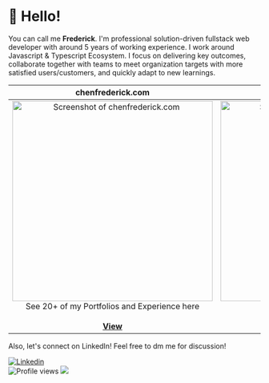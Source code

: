 # 👋 Hello!

You can call me **Frederick**. I'm professional solution-driven fullstack web developer with around 5 years of working experience. I work around Javascript & Typescript Ecosystem. I focus on delivering key outcomes, collaborate together with teams to meet organization targets with more satisfied users/customers, and quickly adapt to new learnings.

| chenfrederick.com | &nbsp;&nbsp;&nbsp;&nbsp;&nbsp;&nbsp;&nbsp;&nbsp;&nbsp;&nbsp;Frederick's Resume&nbsp;&nbsp;&nbsp;&nbsp;&nbsp;&nbsp;&nbsp;&nbsp;&nbsp;&nbsp;
|:-:|:-:|
|<a href="https://chenfrederick.com"><img src="https://github.com/Frederick-88/frederick-88/assets/62235989/a8a1bd80-dd27-4d87-bbef-f23e7a4a8a98" alt="Screenshot of chenfrederick.com" width="400"></a><br />See 20+ of my Portfolios and Experience here<br /><br /><a href="https://chenfrederick.com">**View**</a> | <a href="https://bit.ly/frederick-resume-02"><img src="https://github.com/user-attachments/assets/533edb76-5c30-47aa-8b64-957e21dfdc0c" alt="Screenshot of Frederick's Resume" width="400"></a><br />View My Resume<br /><br /><a href="https://bit.ly/frederick-resume-02">**View**</a> |


Also, let's connect on LinkedIn! Feel free to dm me for discussion!

[![Linkedin](https://img.shields.io/badge/LinkedIn-0077B5?style=for-the-badge&logo=linkedin&logoColor=white)](https://www.linkedin.com/in/frederick-chen/)
<br/>
![Profile views](https://komarev.com/ghpvc/?username=frederick-88&color=gray)
![](https://hit.yhype.me/github/profile?user_id=55318172)


<!-- ## Statistics -->

<!-- <div> -->
<!--   <a href="https://github.com/frederick-88?tab=repositories&q=&type=&language=&sort=stargazers"><img height="154" src="https://github-readme-stats.vercel.app/api?username=frederick-88&show_icons=true&theme=react&rank_icon=percentile&include_all_commits=true&count_private=true&show=prs_merged_percentage&hide=contribs,issues" /></a> -->
<!--   <img height="154" src="https://github-readme-stats.vercel.app/api/top-langs/?username=frederick-88&layout=compact&theme=react&hide=php&langs_count=6" /> -->
<!--   <a href="https://wakatime.com/@frederick88"><img height="150" src="https://github-readme-stats.vercel.app/api/wakatime?username=frederick88&layout=compact&theme=react&langs_count=6" /></a> -->
<!-- </div> -->
